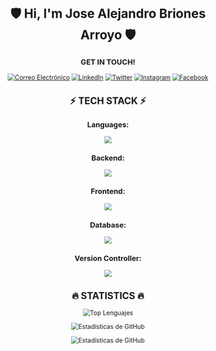 <h1 align="center">🛡️ Hi, I'm Jose Alejandro Briones Arroyo 🛡️</h1>

<h3 align="center">GET IN TOUCH!</h1>
  <p align="center">
    <a href="mailto:j.alejandro.briones.a22@gmail.com" target="blank"><img src="https://img.shields.io/badge/Correo-FF3838?style=for-the-badge&logo=gmail&logoColor=white" alt="Correo Electrónico" /></a>
    <a href="https://www.linkedin.com/in/alexba2004" target="blank"><img src="https://img.shields.io/badge/LinkedIn-0077B5?style=for-the-badge&logo=linkedin&logoColor=white" alt="LinkedIn" /></a>
    <a href="https://twitter.com/alexba2004" target="blank"><img src="https://img.shields.io/badge/Twitter-000000?style=for-the-badge&logo=twitter&logoColor=white" alt="Twitter" /></a>
    <a href="https://www.instagram.com/alexba2004/" target="blank"><img src="https://img.shields.io/badge/Instagram-FF0074?style=for-the-badge&logo=instagram&logoColor=white" alt="Instagram" /></a>
    <a href="https://www.facebook.com/alexba2004/" target="blank"><img src="https://img.shields.io/badge/Facebook-007BFF?style=for-the-badge&logo=facebook&logoColor=white" alt="Facebook" /></a>
  </p>

<h2 align="center">⚡ TECH STACK ⚡</h2>
<h3 align="center">Languages:</h3>
<p align="center">
  <img src="https://skillicons.dev/icons?i=javascript,java,php,cpp" />
</p>
<h3 align="center">Backend:</h3>
<p align="center">
  <img src="https://skillicons.dev/icons?i=spring,nodejs,express,sequelize" />
</p>
<h3 align="center">Frontend:</h3>
<p align="center">
  <img src="https://skillicons.dev/icons?i=html,css,bootstrap,tailwind,pug" />
</p>
<h3 align="center">Database:</h3>
<p align="center">
  <img src="https://skillicons.dev/icons?i=mysql,mongodb" />
</p>
<h3 align="center">Version Controller:</h3>
<p align="center">
  <img src="https://skillicons.dev/icons?i=git,github" />
</p>

<h2 align="center">🔥 STATISTICS 🔥</h3>
<p align="center">
  <img src="https://github-readme-stats.vercel.app/api/top-langs/?username=alexba2004&layout=compact&theme=github_dark" alt="Top Lenguajes" />
</p>
<p align="center">
  <img src="https://github-readme-stats.vercel.app/api?username=alexba2004&show_icons=true&count_private=true&theme=github_dark" alt="Estadísticas de GitHub" />
</p>
<p align="center">
  <img src="https://github-profile-summary-cards.vercel.app/api/cards/profile-details?username=alexba2004&theme=github_dark" alt="Estadísticas de GitHub" />
</p>
